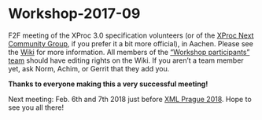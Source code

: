 # Workshop-2017-09

F2F meeting of the XProc 3.0 specification volunteers (or of the [XProc Next Community Group](https://www.w3.org/community/xproc-next/), if you prefer it a bit more official), in Aachen. Please see the [Wiki](https://github.com/xproc/Workshop-2017-09/wiki) for more information. All members of the [“Workshop participants” team](https://github.com/orgs/xproc/teams/workshop-participants/members) should have editing rights on the Wiki. If you aren’t a team member yet, ask Norm, Achim, or Gerrit that they add you.

**Thanks to everyone making this a very successful meeting!**

Next meeting: Feb. 6th and 7th 2018 just before [XML Prague 2018](http://http://www.xmlprague.cz). Hope to see you all there!
